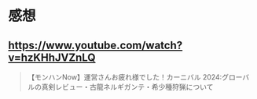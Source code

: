 # 感想

## https://www.youtube.com/watch?v=hzKHhJVZnLQ

> 【モンハンNow】運営さんお疲れ様でした！カーニバル 2024:グローバルの真剣レビュー・古龍ネルギガンテ・希少種狩猟について 
